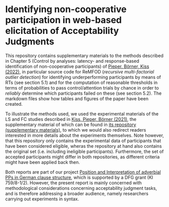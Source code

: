 # Identifying non-cooperative participation in web-based elicitation of Acceptability Judgments

This repository contains supplementary materials to the methods described in Chapter 5 (Control by analyses: latency- and response-based identification of non-cooperative participants) of [Pieper, Börner, Kiss (2022)](https://ling.auf.net/lingbuzz/006514), in particular source code for ReMFOD (*recursive multi-factorial outlier detection*) for identifying underperforming participants by means of RTs (see section 5.1) and for the computation of reasonable thresholds in terms of probabilities to pass control/attention trials by chance in order to *reliably* determine which participants failed on these (see section 5.2). The markdown files show how tables and figures of the paper have been created. 

To illustrate the methods used, we used the experimental materials of the LS and FC studies described in [Kiss, Pieper, Börner (2021)](https://lingbuzz.net/lingbuzz/006319), the supplementary material of which can be found in [its repository (supplementary materials)](https://doi.org/10.5281/zenodo.5898464), to which we would also redirect readers interested in more details about the experiments themselves. Note however, that this repository only contains the experimental data of participants that have been considered eligible, wheras the repository at hand also contains the original set (i.e. including ineligible participants). Furthermore, the set of accepted participants might differ in both repositories, as different criteria might have been applied back then. 

Both reports are part of our project [Position and Interpretation of adverbial PPs in German clause structure](https://ldsl.rub.de/research/projects/position-and-interpretation-of-adverbial-pps-in-german-clause-structure), which is supported by a DFG grant (KI 759/8-1/2). However, the present report is mainly concerned with methodological considerations concerning acceptability judgment tasks, and is therefore addressing a broader audience, namely researchers carrying out experiments in syntax.
